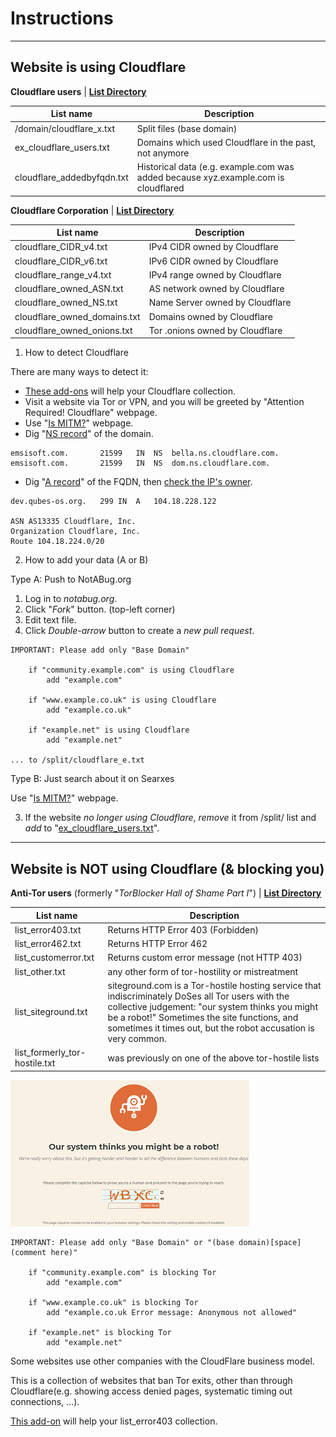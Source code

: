 # Instructions
--------------

## Website is using Cloudflare

**Cloudflare users** | [**List Directory**](cloudflare_users/)

| List name | Description |
| -------- | -------- |
| /domain/cloudflare_x.txt     | Split files (base domain)     |
| ex_cloudflare_users.txt     | Domains which used Cloudflare in the past, not anymore     |
| cloudflare_addedbyfqdn.txt     | Historical data (e.g. example.com was added because xyz.example.com is cloudflared     |


**Cloudflare Corporation** | [**List Directory**](cloudflare_inc/)

| List name | Description |
| -------- | -------- |
| cloudflare_CIDR_v4.txt     | IPv4 CIDR owned by Cloudflare     |
| cloudflare_CIDR_v6.txt     | IPv6 CIDR owned by Cloudflare     |
| cloudflare_range_v4.txt | IPv4 range owned by Cloudflare |
| cloudflare_owned_ASN.txt     | AS network owned by Cloudflare    |
| cloudflare_owned_NS.txt     | Name Server owned by Cloudflare    |
| cloudflare_owned_domains.txt     | Domains owned by Cloudflare     |
| cloudflare_owned_onions.txt     | Tor .onions owned by Cloudflare     |


1) How to detect Cloudflare

There are many ways to detect it:

- [These add-ons](what-to-do.md) will help your Cloudflare collection.
- Visit a website via Tor or VPN, and you will be greeted by "Attention Required! Cloudflare" webpage.
- Use "[Is MITM?](https://searxes.danwin1210.me/collab/sxes/tool_ismitm.php)" webpage.
- Dig "[NS record](https://www.digwebinterface.com/?hostnames=emsisoft.com&type=NS&ns=resolver&useresolver=8.8.4.4&nameservers=)" of the domain.

```
emsisoft.com.		21599	IN	NS	bella.ns.cloudflare.com.
emsisoft.com.		21599	IN	NS	dom.ns.cloudflare.com.
```

- Dig "[A record](https://www.digwebinterface.com/?hostnames=dev.qubes-os.org&type=A&ns=resolver&useresolver=8.8.4.4&nameservers=)" of the FQDN, then [check the IP's owner](https://ipinfo.io/104.18.228.122).

```
dev.qubes-os.org.	299	IN	A	104.18.228.122

ASN AS13335 Cloudflare, Inc.
Organization Cloudflare, Inc.
Route 104.18.224.0/20
```


2) How to add your data (A or B)

Type A: Push to NotABug.org

1. Log in to *notabug.org*.
2. Click "*Fork*" button. (top-left corner)
3. Edit text file.
4. Click *Double-arrow* button to create a *new pull request*.

```
IMPORTANT: Please add only "Base Domain"

    if "community.example.com" is using Cloudflare
        add "example.com"

    if "www.example.co.uk" is using Cloudflare
        add "example.co.uk"

    if "example.net" is using Cloudflare
        add "example.net"

... to /split/cloudflare_e.txt
```

Type B: Just search about it on Searxes

Use "[Is MITM?](https://searxes.danwin1210.me/collab/sxes/tool_ismitm.php)" webpage.


3) If the website *no longer using Cloudflare*, *remove* it from /split/ list and *add* to "[ex_cloudflare_users.txt](https://notabug.org/themusicgod1/cloudflare-tor/src/master/ex_cloudflare_users.txt)".


--------------

## Website is NOT using Cloudflare (& blocking you)

**Anti-Tor users** (formerly "*TorBlocker Hall of Shame Part I*") | [**List Directory**](not_cloudflare/)

| List name | Description |
| -------- | -------- |
| list_error403.txt     | Returns HTTP Error 403 (Forbidden)     |
| list_error462.txt     | Returns HTTP Error 462     |
| list_customerror.txt     | Returns custom error message (not HTTP 403)     |
| list_other.txt     | any other form of tor-hostility or mistreatment |
| list_siteground.txt | siteground.com is a Tor-hostile hosting service that indiscriminately DoSes all Tor users with the collective judgement: "our system thinks you might be a robot!" Sometimes the site functions, and sometimes it times out, but the robot accusation is very common. |
| list_formerly_tor-hostile.txt | was previously on one of the above tor-hostile lists |

![](image/siteground.jpg)

```
IMPORTANT: Please add only "Base Domain" or "(base domain)[space](comment here)"

    if "community.example.com" is blocking Tor
        add "example.com"

    if "www.example.co.uk" is blocking Tor
        add "example.co.uk Error message: Anonymous not allowed"

    if "example.net" is blocking Tor
        add "example.net"
```

Some websites use other companies with the CloudFlare business model.

This is a collection of websites that ban Tor exits, other than through Cloudflare(e.g. showing access denied pages, systematic timing out connections, ...).

[This add-on](https://notabug.org/themusicgod1/cloudflare-tor/src/master/not_cloudflare/whyrejectme) will help your list_error403 collection.
